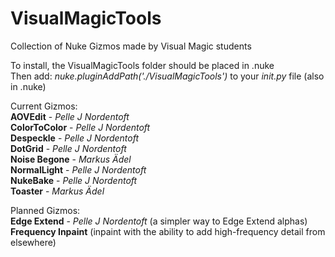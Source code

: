 # VisualMagicTools

Collection of Nuke Gizmos made by Visual Magic students

To install, the VisualMagicTools folder should be placed in .nuke\
Then add: *nuke.pluginAddPath('./VisualMagicTools')* to your *init.py* file (also in .nuke)

Current Gizmos:\
**AOVEdit** - *Pelle J Nordentoft*\
**ColorToColor** - *Pelle J Nordentoft*\
**Despeckle** - *Pelle J Nordentoft*\
**DotGrid** - *Pelle J Nordentoft*\
**Noise Begone** - *Markus Ädel*\
**NormalLight** - *Pelle J Nordentoft*\
**NukeBake** - *Pelle J Nordentoft*\
**Toaster** - *Markus Ädel*

Planned Gizmos:\
**Edge Extend** - *Pelle J Nordentoft* (a simpler way to Edge Extend alphas)\
**Frequency Inpaint** (inpaint with the ability to add high-frequency detail from elsewhere)
